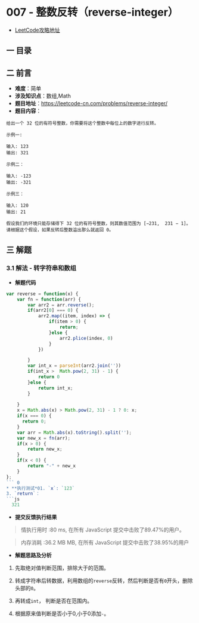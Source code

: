 # 007 - 整数反转（reverse-integer）

* [LeetCode攻略地址](https://github.com/LiangJunrong/document-library/tree/master/other-library/LeetCode)

## <a name="chapter-one" id="chapter-one">一 目录</a>

## <a name="chapter-two" id="chapter-two">二 前言</a>
* **难度**：简单
* **涉及知识点**：数组,Math
* **题目地址**：https://leetcode-cn.com/problems/reverse-integer/
* **题目内容**：
```
给出一个 32 位的有符号整数，你需要将这个整数中每位上的数字进行反转。

示例一:

输入: 123
输出: 321

示例二：

输入: -123
输出: -321

示例三：

输入: 120
输出: 21

假设我们的环境只能存储得下 32 位的有符号整数，则其数值范围为 [−231,  231 − 1]。请根据这个假设，如果反转后整数溢出那么就返回 0。

```

## <a name="chapter-three" id="chapter-three">三 解题</a>
### <a name="chapter-three-one" id="chapter-three-one">3.1 解法 - 转字符串和数组</a>
* **解题代码**
```js
var reverse = function(x) {
    var fn = function(arr) {
        var arr2 = arr.reverse();
        if(arr2[0] === 0) {
            arr2.map((item, index) => {
                if(item > 0) {
                    return;
                }else {
                    arr2.plice(index, 0)
                }
            })

        }
        var int_x = parseInt(arr2.join(''))
        if(int_x >  Math.pow(2, 31) - 1) {
            return 0
        }else {
            return int_x;
        }
        
    }
    x = Math.abs(x) > Math.pow(2, 31) - 1 ? 0: x;
    if(x === 0) {
      return 0;
    }
    var arr = Math.abs(x).toString().split('');
    var new_x = fn(arr);
    if(x > 0) {
        return new_x;
    }
    if(x < 0) {
        return "-" + new_x
    }
};
``` 0
* **执行测试*01. `x`: `123`
3. `return`：
```js
  321
```
* **提交反馈执行结果**

>情执行用时 :80 ms, 在所有 JavaScript 提交中击败了89.47%的用户。

>内存消耗 :36.2 MB MB, 在所有 JavaScript 提交中击败了38.95%的用户


* **解题思路及分析**

1. 先取绝对值判断范围，排除大于的范围。

2. 转成字符串后转数据，利用数组的`reverse`反转，然后判断是否有`0`开头，删除头部的`0`。

3. 再转成`int`， 判断是否在范围内。

4. 根据原来值判断是否小于0,小于0添加`-`。




